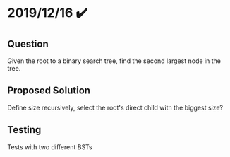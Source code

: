# 2019/12/16 ✔️

## Question
Given the root to a binary search tree, find the second largest node in the tree.

## Proposed Solution
Define size recursively, select the root's direct child with the biggest size?

## Testing
Tests with two different BSTs
